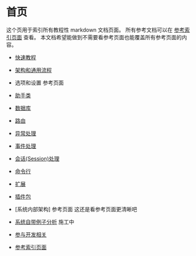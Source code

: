 # 首页

这个页用于索引所有教程性 markdown 文档页面。
所有参考文档可以在 [参考索引页面](ref/index.md) 查看。
本文档希望能做到不需要看参考页面也能覆盖所有参考页面的内容。


- [快速教程](tutorial-quickstart.md)
- [架构和通用流程](tutorial-general.md)
- 选项和设置 参考页面
- [助手类](tutorial-helper.md)
- [数据库](tutorial-db.md)
- [路由](tutorial-route.md)
- [异常处理](tutorial-exception.md)
- [事件处理](tutorial-event.md)
- [会话(Session)处理](tutorial-session.md)
- [命令行](tutorial-console.md)
- [扩展](tutorial-extension.md)
- [插件包](tutorial-plugin.md)
- [系统内部架构] 参考页面 这还是看参考页面更清晰吧

- [系统自带例子分析](tutorial-sample.md) 施工中
- [参与开发相关](tutorial-support.md)
- [参考索引页面](ref/index.md)